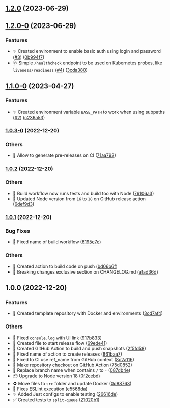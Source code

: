 

## [1.2.0](https://github.com/tiagoboeing/bull-board/compare/v1.2.0-0...v1.2.0) (2023-06-29)

## [1.2.0-0](https://github.com/tiagoboeing/bull-board/compare/v1.1.0-0...v1.2.0-0) (2023-06-29)


### Features

* :sparkles: Created environment to enable basic auth using login and password ([#3](https://github.com/tiagoboeing/bull-board/issues/3)) ([0b994f7](https://github.com/tiagoboeing/bull-board/commit/0b994f7fc5a78fccca6af30ce97faf0f0b15cf9b))
* :stethoscope: Simple `/healthcheck` endpoint to be used on Kubernetes probes, like `liveness/readiness` ([#4](https://github.com/tiagoboeing/bull-board/issues/4)) ([3cda380](https://github.com/tiagoboeing/bull-board/commit/3cda380d17c2cd416934eef5aa83f7b15d4c2ef2))

## [1.1.0-0](https://github.com/tiagoboeing/bull-board/compare/v1.0.3-0...v1.1.0-0) (2023-04-27)


### Features

* :sparkles: Created environment variable `BASE_PATH` to work when using subpaths ([#2](https://github.com/tiagoboeing/bull-board/issues/2)) ([c236a53](https://github.com/tiagoboeing/bull-board/commit/c236a53011d69f5a9eaaea4d824c191d5ea9422e))

### [1.0.3-0](https://github.com/tiagoboeing/bull-board/compare/v1.0.2...v1.0.3-0) (2022-12-20)


### Others

* :construction_worker: Allow to generate pre-releases on CI ([71aa792](https://github.com/tiagoboeing/bull-board/commit/71aa792537c7510c3127c9115260c5720dc4c0aa))

### [1.0.2](https://github.com/tiagoboeing/bull-board/compare/v1.0.1...v1.0.2) (2022-12-20)


### Others

* :construction_worker: Build workflow now runs tests and build too with Node ([76106a3](https://github.com/tiagoboeing/bull-board/commit/76106a30b60c768d36c4b878e4877cc27c94fba1))
* :construction_worker: Updated Node version from `16` to `18` on GitHub release action ([6def9d3](https://github.com/tiagoboeing/bull-board/commit/6def9d32405bc8e48c580197dd23ace6686e79ec))

### [1.0.1](https://github.com/tiagoboeing/bull-board/compare/v1.0.0...v1.0.1) (2022-12-20)


### Bug Fixes

* :construction_worker: Fixed name of build workflow ([6195e7e](https://github.com/tiagoboeing/bull-board/commit/6195e7ea726a6ab263eb9fe31f384f2c12d01f03))


### Others

* :construction_worker: Created action to build code on push ([bd06b6f](https://github.com/tiagoboeing/bull-board/commit/bd06b6fe83442a9641fb08a003aa4254a8f9ea56))
* :memo: Breaking changes exclusive section on CHANGELOG.md ([afad36d](https://github.com/tiagoboeing/bull-board/commit/afad36d6c14c0dcbd8fe3b2e712d67880215081b))

## 1.0.0 (2022-12-20)


### Features

* :construction: Created template repository with Docker and environments ([3cd7af4](https://github.com/tiagoboeing/bull-board/commit/3cd7af4695966987a4c3fc8554a61f893f9429fb))


### Others

* :bug: Fixed `console.log` with UI link ([917b833](https://github.com/tiagoboeing/bull-board/commit/917b833b94ae9d699b66ca914ff87a0f2bc2bb17))
* :construction_worker: Created file to start release flow ([69ede41](https://github.com/tiagoboeing/bull-board/commit/69ede41904a04345bb6253d3147c463769c93aa5))
* :construction_worker: Created GitHub Action to build and push snapshots ([2f5fd58](https://github.com/tiagoboeing/bull-board/commit/2f5fd5879796b83c4dea2b47548ed05304c3c18f))
* :green_heart: Fixed name of action to create releases ([861baa7](https://github.com/tiagoboeing/bull-board/commit/861baa77863b88673607989a5c50c3a009d498fb))
* :green_heart: Fixed to CI use ref_name from GitHub context ([8c2a116](https://github.com/tiagoboeing/bull-board/commit/8c2a1167b10588e70d56cbef980789437fafefe7))
* :green_heart: Make repository checkout on GitHub Action ([75d0852](https://github.com/tiagoboeing/bull-board/commit/75d0852ee3a4017b06fa479bd1c931a9ef66e626))
* :green_heart: Replace branch name when contains `/` to `-` ([087db4e](https://github.com/tiagoboeing/bull-board/commit/087db4eb04edd23c4ca504688d02ef404787a8df))
* :package: Upgrade to Node version 18 ([0f2cebd](https://github.com/tiagoboeing/bull-board/commit/0f2cebd480495a35a25624e256f7d77d12a82814))
* :recycle: Move files to `src` folder and update Docker ([0d88763](https://github.com/tiagoboeing/bull-board/commit/0d88763c825e32ebc8b5cd967fc161e4f3be855b))
* :rotating_light: Fixes ESLint execution ([e5568da](https://github.com/tiagoboeing/bull-board/commit/e5568da6978a33f07b3167ffb3ca021c44d18409))
* :sparkles: Added Jest configs to enable testing ([26616de](https://github.com/tiagoboeing/bull-board/commit/26616de9aa19262e1d6e41c315a7404f4bd31f32))
* :white_check_mark: Created tests to `split-queue` ([21020b1](https://github.com/tiagoboeing/bull-board/commit/21020b1d0863c7b14df3f918a5a9e2036e1428d4))